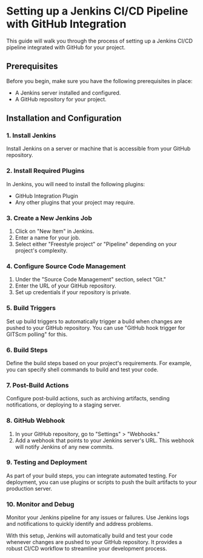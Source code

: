 # Setting up a Jenkins CI/CD Pipeline with GitHub Integration

This guide will walk you through the process of setting up a Jenkins CI/CD pipeline integrated with GitHub for your project.

## Prerequisites

Before you begin, make sure you have the following prerequisites in place:

- A Jenkins server installed and configured.
- A GitHub repository for your project.

## Installation and Configuration

### 1. Install Jenkins

Install Jenkins on a server or machine that is accessible from your GitHub repository.

### 2. Install Required Plugins

In Jenkins, you will need to install the following plugins:

- GitHub Integration Plugin
- Any other plugins that your project may require.

### 3. Create a New Jenkins Job

1. Click on "New Item" in Jenkins.
2. Enter a name for your job.
3. Select either "Freestyle project" or "Pipeline" depending on your project's complexity.

### 4. Configure Source Code Management

1. Under the "Source Code Management" section, select "Git."
2. Enter the URL of your GitHub repository.
3. Set up credentials if your repository is private.

### 5. Build Triggers

Set up build triggers to automatically trigger a build when changes are pushed to your GitHub repository. You can use "GitHub hook trigger for GITScm polling" for this.

### 6. Build Steps

Define the build steps based on your project's requirements. For example, you can specify shell commands to build and test your code.

### 7. Post-Build Actions

Configure post-build actions, such as archiving artifacts, sending notifications, or deploying to a staging server.

### 8. GitHub Webhook

1. In your GitHub repository, go to "Settings" > "Webhooks."
2. Add a webhook that points to your Jenkins server's URL. This webhook will notify Jenkins of any new commits.

### 9. Testing and Deployment

As part of your build steps, you can integrate automated testing. For deployment, you can use plugins or scripts to push the built artifacts to your production server.

### 10. Monitor and Debug

Monitor your Jenkins pipeline for any issues or failures. Use Jenkins logs and notifications to quickly identify and address problems.

With this setup, Jenkins will automatically build and test your code whenever changes are pushed to your GitHub repository. It provides a robust CI/CD workflow to streamline your development process.
























